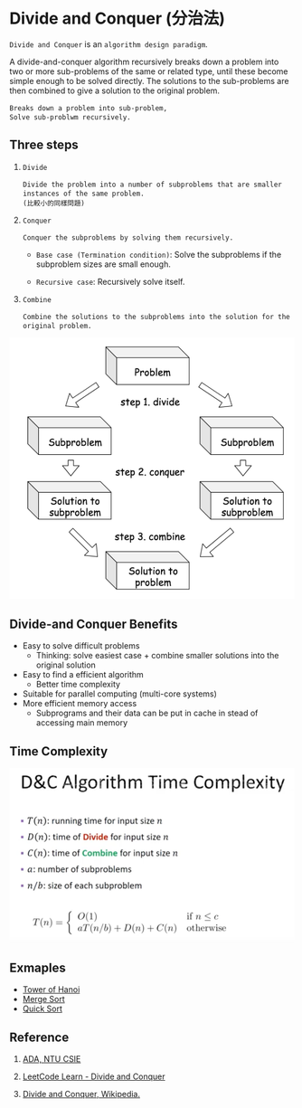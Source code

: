 # Divide and Conquer (分治法)

`Divide and Conquer` is an `algorithm design paradigm`.

A divide-and-conquer algorithm recursively breaks down a problem into two or more sub-problems of the same or related type, until these become simple enough to be solved directly. The solutions to the sub-problems are then combined to give a solution to the original problem.

```
Breaks down a problem into sub-problem,
Solve sub-problwm recursively.
```

## Three steps

1. `Divide`

    ```
    Divide the problem into a number of subproblems that are smaller instances of the same problem.
    (比較小的同樣問題)
    ```

2. `Conquer`

    ```
    Conquer the subproblems by solving them recursively.
    ```

    - `Base case (Termination condition)`: Solve the subproblems if the subproblem sizes are small enough.

    - `Recursive case`: Recursively solve itself.

3. `Combine`

    ```
    Combine the solutions to the subproblems into the solution for the original problem.
    ```

![](images/Divide-and-Conquer.png)

## Divide-and Conquer Benefits

- Easy to solve difficult problems
  - Thinking: solve easiest case + combine smaller solutions into the original solution
- Easy to find a efficient algorithm
  - Better time complexity
- Suitable for parallel computing (multi-core systems)
- More efficient memory access
  - Subprograms and their data can be put in cache in stead of accessing main memory

## Time Complexity

![](images/time-complexity.png)

## Exmaples

- [Tower of Hanoi](./tower_of_hanoi/)
- [Merge Sort](./merge_sort/)
- [Quick Sort](./quick_sort/)

## Reference

1. [ADA, NTU CSIE](https://www.csie.ntu.edu.tw/~yvchen/f108-ada/doc/190919_Divide-and-Conquer-1.pdf)

2. [LeetCode Learn - Divide and Conquer](https://leetcode.com/explore/learn/card/recursion-ii/470/divide-and-conquer/)

3. [Divide and Conquer, Wikipedia.](https://en.wikipedia.org/wiki/Divide-and-conquer_algorithm)
